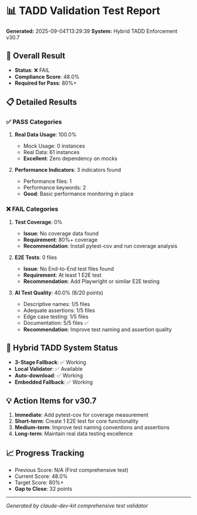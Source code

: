 <!--
@meta
id: test_20250904_132939_comprehensive_tadd
type: test_report
status: draft
created: 2025-09-04T13:29:39
updated: 2025-09-04T13:29:39
test_coverage: 0%
performance_score: 48.0%
-->

# 📊 TADD Validation Test Report

**Generated:** 2025-09-04T13:29:39
**System:** Hybrid TADD Enforcement v30.7

## 🎯 Overall Result
- **Status**: ❌ FAIL
- **Compliance Score**: 48.0%
- **Required for Pass**: 80%+

## 📋 Detailed Results

### ✅ PASS Categories
1. **Real Data Usage**: 100.0%
   - Mock Usage: 0 instances
   - Real Data: 61 instances
   - **Excellent**: Zero dependency on mocks
   
2. **Performance Indicators**: 3 indicators found
   - Performance files: 1
   - Performance keywords: 2
   - **Good**: Basic performance monitoring in place

### ❌ FAIL Categories
1. **Test Coverage**: 0%
   - **Issue**: No coverage data found
   - **Requirement**: 80%+ coverage
   - **Recommendation**: Install pytest-cov and run coverage analysis

2. **E2E Tests**: 0 files
   - **Issue**: No End-to-End test files found
   - **Requirement**: At least 1 E2E test
   - **Recommendation**: Add Playwright or similar E2E testing

3. **AI Test Quality**: 40.0% (8/20 points)
   - Descriptive names: 1/5 files
   - Adequate assertions: 1/5 files  
   - Edge case testing: 1/5 files
   - Documentation: 5/5 files ✅
   - **Recommendation**: Improve test naming and assertion quality

## 🚀 Hybrid TADD System Status
- **3-Stage Fallback**: ✅ Working
- **Local Validator**: ✅ Available
- **Auto-download**: ✅ Working
- **Embedded Fallback**: ✅ Working

## 💡 Action Items for v30.7
1. **Immediate**: Add pytest-cov for coverage measurement
2. **Short-term**: Create 1 E2E test for core functionality
3. **Medium-term**: Improve test naming conventions and assertions
4. **Long-term**: Maintain real data testing excellence

## 📈 Progress Tracking
- Previous Score: N/A (First comprehensive test)
- Current Score: 48.0%
- Target Score: 80%+
- **Gap to Close**: 32 points

---
*Generated by claude-dev-kit comprehensive test validator*